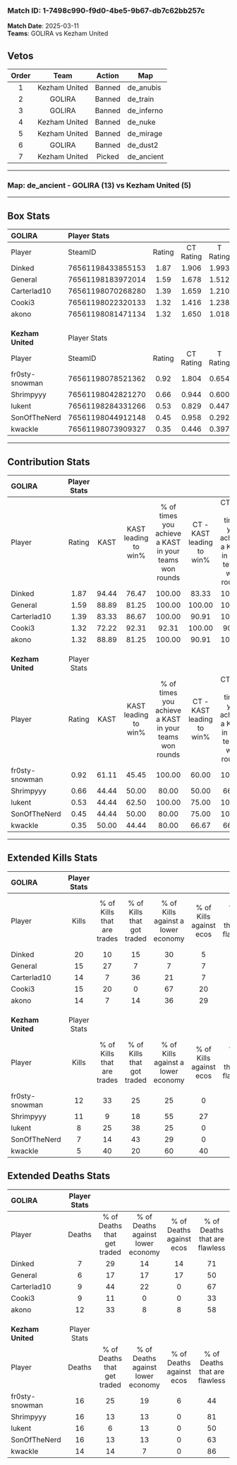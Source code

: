### Match ID: 1-7498c990-f9d0-4be5-9b67-db7c62bb257c  
**Match Date**: 2025-03-11  
**Teams**: GOLIRA vs Kezham United  

## Vetos  

| Order | Team | Action | Map |
| :---: | :--: | :----: | --- |
| 1 | Kezham United | Banned | de_anubis |
| 2 | GOLIRA | Banned | de_train |
| 3 | GOLIRA | Banned | de_inferno |
| 4 | Kezham United | Banned | de_nuke |
| 5 | Kezham United | Banned | de_mirage |
| 6 | GOLIRA | Banned | de_dust2 |
| 7 | Kezham United | Picked | de_ancient |

---  

### **Map**: de_ancient - GOLIRA (13) vs Kezham United (5)  
---  

## Box Stats  

| **GOLIRA**        | Player Stats      |        |           |          |       |       |       |         |        |      |     |
| :- | :- | :-: | :-: | :-: | :-: | :-: | :-: | :-: | :-: | :-: | :-: |
| Player            | SteamID           | Rating | CT Rating | T Rating | KAST  |  ADR  | Kills | Assists | Deaths | K/D  | HS% |
| Dinked            | 76561198433855153 |  1.87  |   1.906   |  1.993   | 94.44 | 110.3 |  20   |    3    |   7    | 2.86 | 45  |
| General           | 76561198183972014 |  1.59  |   1.678   |  1.512   | 88.89 | 90.7  |  15   |    9    |   6    | 2.50 | 26  |
| Carterlad10       | 76561198070268280 |  1.39  |   1.659   |  1.210   | 83.33 | 89.9  |  14   |    5    |   9    | 1.56 | 71  |
| Cooki3            | 76561198022320133 |  1.32  |   1.416   |  1.238   | 72.22 | 80.8  |  15   |    3    |   9    | 1.67 | 46  |
| akono             | 76561198081471134 |  1.32  |   1.650   |  1.018   | 88.89 | 75.7  |  14   |    9    |   12   | 1.17 | 64  |
|                   |                   |        |           |          |       |       |       |         |        |      |     |
|                   |                   |        |           |          |       |       |       |         |        |      |     |
|                   |                   |        |           |          |       |       |       |         |        |      |     |
| **Kezham United** | Player Stats      |        |           |          |       |       |       |         |        |      |     |
| Player            | SteamID           | Rating | CT Rating | T Rating | KAST  |  ADR  | Kills | Assists | Deaths | K/D  | HS% |
| fr0sty-snowman    | 76561198078521362 |  0.92  |   1.804   |  0.654   | 61.11 | 88.6  |  12   |    4    |   16   | 0.75 | 33  |
| Shrimpyyy         | 76561198042821270 |  0.66  |   0.944   |  0.600   | 44.44 | 63.8  |  11   |    2    |   16   | 0.69 | 72  |
| lukent            | 76561198284331266 |  0.53  |   0.829   |  0.447   | 44.44 | 70.7  |   8   |    2    |   16   | 0.50 | 87  |
| SonOfTheNerd      | 76561198044912148 |  0.45  |   0.958   |  0.292   | 44.44 | 59.1  |   7   |    3    |   16   | 0.44 | 71  |
| kwackle           | 76561198073909327 |  0.35  |   0.446   |  0.397   | 50.00 | 26.3  |   5   |    2    |   14   | 0.36 | 40  |
---  

## Contribution Stats  

| **GOLIRA**        | Player Stats |       |                      |                                                        |                           |                                                             |                          |                                                            |
| :- | :-: | :-: | :-: | :-: | :-: | :-: | :-: | :-: |
| Player            |    Rating    | KAST  | KAST leading to win% | % of times you achieve a KAST in your teams won rounds | CT - KAST leading to win% | CT - % of times you achieve a KAST in your teams won rounds | T - KAST leading to win% | T - % of times you achieve a KAST in your teams won rounds |
| Dinked            |     1.87     | 94.44 |        76.47         |                         100.00                         |           83.33           |                           100.00                            |          60.00           |                           100.00                           |
| General           |     1.59     | 88.89 |        81.25         |                         100.00                         |          100.00           |                           100.00                            |          50.00           |                           100.00                           |
| Carterlad10       |     1.39     | 83.33 |        86.67         |                         100.00                         |           90.91           |                           100.00                            |          75.00           |                           100.00                           |
| Cooki3            |     1.32     | 72.22 |        92.31         |                         92.31                          |          100.00           |                            90.00                            |          75.00           |                           100.00                           |
| akono             |     1.32     | 88.89 |        81.25         |                         100.00                         |           90.91           |                           100.00                            |          60.00           |                           100.00                           |
|                   |              |       |                      |                                                        |                           |                                                             |                          |                                                            |
|                   |              |       |                      |                                                        |                           |                                                             |                          |                                                            |
|                   |              |       |                      |                                                        |                           |                                                             |                          |                                                            |
| **Kezham United** | Player Stats |       |                      |                                                        |                           |                                                             |                          |                                                            |
| Player            |    Rating    | KAST  | KAST leading to win% | % of times you achieve a KAST in your teams won rounds | CT - KAST leading to win% | CT - % of times you achieve a KAST in your teams won rounds | T - KAST leading to win% | T - % of times you achieve a KAST in your teams won rounds |
| fr0sty-snowman    |     0.92     | 61.11 |        45.45         |                         100.00                         |           60.00           |                           100.00                            |          33.33           |                           100.00                           |
| Shrimpyyy         |     0.66     | 44.44 |        50.00         |                         80.00                          |           50.00           |                            66.67                            |          50.00           |                           100.00                           |
| lukent            |     0.53     | 44.44 |        62.50         |                         100.00                         |           75.00           |                           100.00                            |          50.00           |                           100.00                           |
| SonOfTheNerd      |     0.45     | 44.44 |        50.00         |                         80.00                          |           75.00           |                           100.00                            |          25.00           |                           50.00                            |
| kwackle           |     0.35     | 50.00 |        44.44         |                         80.00                          |           66.67           |                            66.67                            |          33.33           |                           100.00                           |
---  

## Extended Kills Stats  

| **GOLIRA**        | Player Stats |                            |                            |                                    |                         |                              |                                 |                                       |                    |           |
| :- | :-: | :-: | :-: | :-: | :-: | :-: | :-: | :-: | :-: | :-: |
| Player            |    Kills     | % of Kills that are trades | % of Kills that got traded | % of Kills against a lower economy | % of Kills against ecos | % of Kills that are flawless | % of Kills that are close duels | % of Kills that are assisted by flash | Pistol Round Kills | AWP Kills |
| Dinked            |      20      |             10             |             15             |                 30                 |            5            |             100              |                0                |                   0                   |         8          |     4     |
| General           |      15      |             27             |             7              |                 7                  |            7            |              60              |                0                |                   7                   |         0          |     1     |
| Carterlad10       |      14      |             7              |             36             |                 21                 |            7            |              57              |                7                |                   7                   |         0          |     4     |
| Cooki3            |      15      |             20             |             0              |                 67                 |           20            |              60              |                7                |                   7                   |         0          |     0     |
| akono             |      14      |             7              |             14             |                 36                 |           29            |              29              |                7                |                   0                   |         0          |     0     |
|                   |              |                            |                            |                                    |                         |                              |                                 |                                       |                    |           |
|                   |              |                            |                            |                                    |                         |                              |                                 |                                       |                    |           |
|                   |              |                            |                            |                                    |                         |                              |                                 |                                       |                    |           |
| **Kezham United** | Player Stats |                            |                            |                                    |                         |                              |                                 |                                       |                    |           |
| Player            |    Kills     | % of Kills that are trades | % of Kills that got traded | % of Kills against a lower economy | % of Kills against ecos | % of Kills that are flawless | % of Kills that are close duels | % of Kills that are assisted by flash | Pistol Round Kills | AWP Kills |
| fr0sty-snowman    |      12      |             33             |             25             |                 25                 |            0            |              67              |               25                |                   0                   |         0          |     5     |
| Shrimpyyy         |      11      |             9              |             18             |                 55                 |           27            |              45              |               18                |                   0                   |         0          |     1     |
| lukent            |      8       |             25             |             38             |                 25                 |            0            |              50              |                0                |                   0                   |         0          |     1     |
| SonOfTheNerd      |      7       |             14             |             43             |                 29                 |            0            |              57              |               14                |                  14                   |         0          |     2     |
| kwackle           |      5       |             40             |             20             |                 60                 |           40            |              60              |               20                |                   0                   |         0          |     0     |
## Extended Deaths Stats  

| **GOLIRA**        | Player Stats |                             |                                   |                          |                               |                            |                           |               |
| :- | :-: | :-: | :-: | :-: | :-: | :-: | :-: | :-: |
| Player            |    Deaths    | % of Deaths that get traded | % of Deaths against lower economy | % of Deaths against ecos | % of Deaths that are flawless | % of Deaths that are close | % of Deaths while blinded | Deaths to AWP |
| Dinked            |      7       |             29              |                14                 |            14            |              71               |             14             |             0             |       0       |
| General           |      6       |             17              |                17                 |            17            |              50               |             33             |             0             |       0       |
| Carterlad10       |      9       |             44              |                22                 |            0             |              67               |             11             |             0             |       0       |
| Cooki3            |      9       |             11              |                 0                 |            0             |              33               |             22             |            11             |       0       |
| akono             |      12      |             33              |                 8                 |            8             |              58               |             8              |             0             |       0       |
|                   |              |                             |                                   |                          |                               |                            |                           |               |
|                   |              |                             |                                   |                          |                               |                            |                           |               |
|                   |              |                             |                                   |                          |                               |                            |                           |               |
| **Kezham United** | Player Stats |                             |                                   |                          |                               |                            |                           |               |
| Player            |    Deaths    | % of Deaths that get traded | % of Deaths against lower economy | % of Deaths against ecos | % of Deaths that are flawless | % of Deaths that are close | % of Deaths while blinded | Deaths to AWP |
| fr0sty-snowman    |      16      |             25              |                19                 |            6             |              44               |             13             |             0             |       0       |
| Shrimpyyy         |      16      |             13              |                13                 |            0             |              81               |             0              |             0             |       1       |
| lukent            |      16      |              6              |                13                 |            0             |              50               |             0              |             6             |       0       |
| SonOfTheNerd      |      16      |             13              |                13                 |            0             |              63               |             6              |             0             |       4       |
| kwackle           |      14      |             14              |                 7                 |            0             |              86               |             0              |            14             |       3       |
